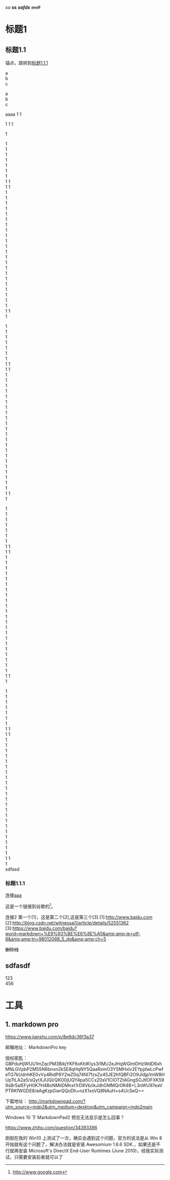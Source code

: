 *sa*
**ss**
***safds***
~~asdf~~

# 标题1

## 标题1.1
锚点，跳转到[标题1.1.1](#标题1.1.1)

a</br>
b<br>c<br>

a  
b  
c

aaaa
1
1

1
1
1

1

1  
1  
1  
1  
1  
1  
1  
1  1  
1  1  
1  
1  
1  
1  
1  
1  
1  
1  
1  
1  
1  
1  
1  
1  
1  
1  
1  
1  
1  
1  
1  
1  
1  1  
1  

1  
1  
1  
1  
1  
1  
1  
1  1  
1  1  
1  
1  
1  
1  
1  
1  
1  
1  
1  
1  
1  
1  
1  
1  
1  
1  
1  
1  
1  
1  
1  
1  
1  1  
1  

1  
1  
1  
1  
1  
1  
1  
1  1  
1  1  
1  
1  
1  
1  
1  
1  
1  
1  
1  
1  
1  
1  
1  
1  
1  
1  
1  
1  
1  
1  
1  
1  
1  1  
1  

1  
1  
1  
1  
1  
1  
1  
1  1  
1  1  
1  
1  
1  
1  
1  
1  
1  
1  
1  
1  
1  
1  
1  
1  
1  
1  
1  
1  
1  
1  
1  
1  
1  1  
1  
sdfasd


### 标题1.1.1

连接[aaa](http://www.baidu.com)


这是一个链接到谷歌的[^脚注]。

[^脚注]: http://www.google.com


连接2
第一个[1]，这是第二个[2],这是第三个[3]
[1]:http://www.baidu.com
[2]:http://blog.csdn.net/witnessai1/article/details/52551362
[3]:https://www.baidu.com/baidu?word=markdown+%E9%93%BE%E6%8E%A5&amp;amp;ie=utf-8&amp;amp;tn=98012088_5_dg&amp;amp;ch=5

~~删除线~~

## sdfasdf
123  
456  



# 工具
## 1. markdown pro
https://www.jianshu.com/p/8e6dc36f3a37

邮箱地址：
MarkdownPro key

授权密匙：
GBPduHjWfJU1mZqcPM3BikjYKF6xKhlKIys3i1MU2eJHqWGImDHzWdD6xhMNLGVpbP2M5SN6bnxn2kSE8qHqNY5QaaRxmO3YSMHxlv2EYpjdwLcPwfeTG7kUdnhKE0vVy4RidP6Y2wZ0q74f47fzsZo45JE2hfQBFi2O9Jldjp1mW8HUpTtLA2a5/sQytXJUQl/QKO0jUQY4pa5CCx20sV1ClOTZtAGngSOJtIOFXK599sBr5aIEFyH0K7H4BoNMiiDMnxt1rD8Vb/ikJdhGMMQr0R4B+L3nWU97eaVPTRKfWGDE8/eAgKzpGwrQQoDh+nzX1xoVQ8NAuH+s4UcSeQ==

下载地址：
http://markdownpad.com/?utm_source=mdp2&utm_medium=desktop&utm_campaign=mdp2main

Windows 10 下 MarkdownPad2 预览无法显示是怎么回事？

https://www.zhihu.com/question/34393386

刚刚在我的 Win10 上测试了一次，确实会遇到这个问题，官方的说法是从 Win 8 开始就有这个问题了，解决办法就是安装 Awesomium 1.6.6 SDK.，如果还是不行就再安装 Microsoft's DirectX End-User Runtimes (June 2010)，经我实际测试，只需要安装前者就可以了















